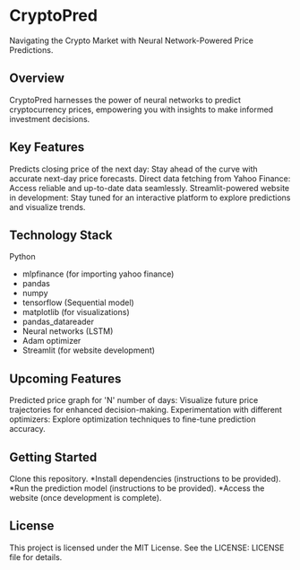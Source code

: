 # CryptoPred

 Navigating the Crypto Market with Neural Network-Powered Price Predictions.

 ## Overview

 CryptoPred harnesses the power of neural networks to predict cryptocurrency prices, empowering you with insights to make informed investment decisions.

 ## Key Features

Predicts closing price of the next day: Stay ahead of the curve with accurate next-day price forecasts.
Direct data fetching from Yahoo Finance: Access reliable and up-to-date data seamlessly.
Streamlit-powered website in development: Stay tuned for an interactive platform to explore predictions and visualize trends.
 ## Technology Stack

Python
* mlpfinance (for importing yahoo finance)
* pandas
* numpy
* tensorflow (Sequential model)
* matplotlib (for visualizations)
* pandas_datareader
* Neural networks (LSTM)
* Adam optimizer
* Streamlit (for website development)
 ## Upcoming Features

Predicted price graph for 'N' number of days: Visualize future price trajectories for enhanced decision-making.
Experimentation with different optimizers: Explore optimization techniques to fine-tune prediction accuracy.
 ## Getting Started

Clone this repository.
*Install dependencies (instructions to be provided).
*Run the prediction model (instructions to be provided).
*Access the website (once development is complete).

 ## License

 This project is licensed under the MIT License. See the LICENSE: LICENSE file for details.
